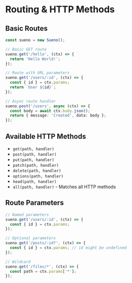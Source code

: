 # Routing & HTTP Methods

## Basic Routes

```ts
const sueno = new Sueno();

// Basic GET route
sueno.get('/hello', (ctx) => {
  return 'Hello World!';
});

// Route with URL parameters
sueno.get('/users/:id', (ctx) => {
  const { id } = ctx.params;
  return `User ${id}`;
});

// Async route handler
sueno.post('/users', async (ctx) => {
  const body = await ctx.body.json();
  return { message: 'Created', data: body };
});
```

## Available HTTP Methods

- `get(path, handler)`
- `post(path, handler)`
- `put(path, handler)`
- `patch(path, handler)`
- `delete(path, handler)`
- `options(path, handler)`
- `head(path, handler)`
- `all(path, handler)` - Matches all HTTP methods

## Route Parameters

```ts
// Named parameters
sueno.get('/users/:id', (ctx) => {
  const { id } = ctx.params;
});

// Optional parameters
sueno.get('/posts/:id?', (ctx) => {
  const { id } = ctx.params; // id might be undefined
});

// Wildcard
sueno.get('/files/*', (ctx) => {
  const path = ctx.params['*'];
});
```
